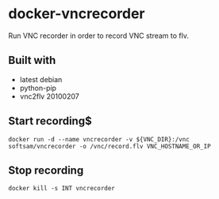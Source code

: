 # docker-vncrecorder
Run VNC recorder in order to record VNC stream to flv.

## Built with
- latest debian
- python-pip
- vnc2flv 20100207

## Start recording$

    docker run -d --name vncrecorder -v ${VNC_DIR}:/vnc softsam/vncrecorder -o /vnc/record.flv VNC_HOSTNAME_OR_IP
    
## Stop recording

    docker kill -s INT vncrecorder
